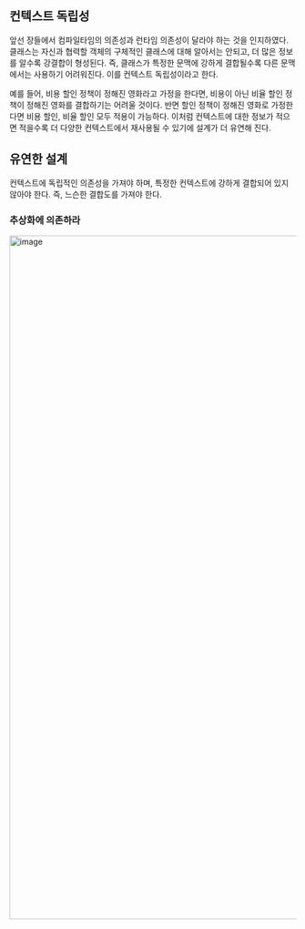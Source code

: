 ## 컨텍스트 독립성

앞선 장들에서 컴파일타임의 의존성과 런타임 의존성이 달라야 하는 것을 인지하였다.
클래스는 자신과 협력할 객체의 구체적인 클래스에 대해 알아서는 안되고, 더 많은 정보를 알수록 강결합이 형성된다.
즉, 클래스가 특정한 문맥에 강하게 결합될수록 다른 문맥에서는 사용하기 어려워진다. 이를 컨텍스트 독립성이라고 한다.

예를 들어, 비용 할인 정책이 정해진 영화라고 가정을 한다면, 비용이 아닌 비율 할인 정책이 정해진 영화를 결합하기는 어려울 것이다.
반면 할인 정책이 정해진 영화로 가정한다면 비용 할인, 비율 할인 모두 적용이 가능하다.
이처럼 컨텍스트에 대한 정보가 적으면 적을수록 더 다양한 컨텍스트에서 재사용될 수 있기에 설계가 더 유연해 진다.

## 유연한 설계

컨텍스트에 독립적인 의존성을 가져야 하며, 특정한 컨텍스트에 강하게 결합되어 있지 않아야 한다.
즉, 느슨한 결합도를 가져야 한다.

### 추상화에 의존하라

<img width="1201" alt="image" src="https://github.com/A-Little-Bit-Tech-Frontiers/The-Book-Object/assets/67941526/a7a5423a-e109-40eb-a6c4-d1df9f3dbb16">
